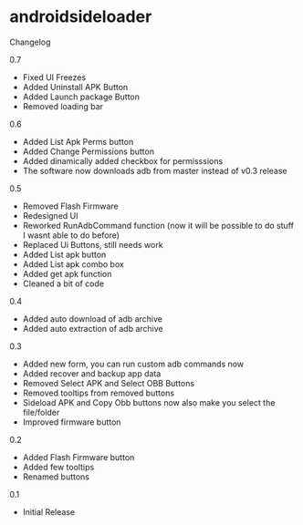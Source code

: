 # androidsideloader

Changelog

0.7
 - Fixed UI Freezes
 - Added Uninstall APK Button
 - Added Launch package Button
 - Removed loading bar

0.6
 - Added List Apk Perms button
 - Added Change Permissions button
 - Added dinamically added checkbox for permisssions
 - The software now downloads adb from master instead of v0.3 release

0.5
 - Removed Flash Firmware
 - Redesigned UI
 - Reworked RunAdbCommand function (now it will be possible to do stuff I wasnt able to do before)
 - Replaced Ui Buttons, still needs work
 - Added List apk button
 - Added List apk combo box
 - Added get apk function
 - Cleaned a bit of code

0.4
 - Added auto download of adb archive
 - Added auto extraction of adb archive

0.3
 - Added new form, you can run custom adb commands now
 - Added recover and backup app data
 - Removed Select APK and Select OBB Buttons
 - Removed tooltips from removed buttons
 - Sideload APK and Copy Obb buttons now also make you select the file/folder
 - Improved firmware button

0.2
 - Added Flash Firmware button
 - Added few tooltips
 - Renamed buttons

0.1
- Initial Release

